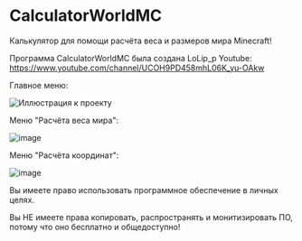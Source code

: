 # CalculatorWorldMC
Калькулятор для помощи расчёта веса и размеров мира Minecraft!

Программа CalculatorWorldMC была создана LoLip_p
Youtube: https://www.youtube.com/channel/UCOH9PD458mhL06K_yu-OAkw

Главное меню:
 
![Иллюстрация к проекту](https://user-images.githubusercontent.com/95537683/212301385-3cfa183b-fdfc-4e2d-8004-8e4a70dc8cda.png)

Меню "Расчёта веса мира":
 
![image](https://user-images.githubusercontent.com/95537683/212301647-d571edb5-063c-40ac-a7eb-2cdd7f5d88dc.png)

Меню "Расчёта координат":
 
![image](https://user-images.githubusercontent.com/95537683/212301735-b6087156-65d7-4a11-9189-07fb9ca2c330.png)

Вы имеете право использовать программное обеспечение в личных целях.

Вы НЕ имеете права копировать, распространять и монитизировать ПО,
потому что оно бесплатно и общедоступно!
